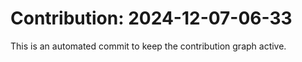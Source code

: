 # Contribution: 2024-12-07-06-33
This is an automated commit to keep the contribution graph active.
